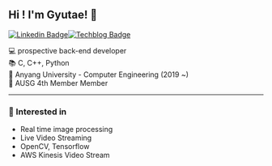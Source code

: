 ## Hi ! I'm Gyutae! 👋 
[![Linkedin Badge](http://img.shields.io/badge/-Linkedin-0077B5?style=flat-square&logo=Linkedin&link=https://www.linkedin.com/in/%EA%B7%9C%ED%83%9C-%EC%98%A4-b26582189/)](https://www.linkedin.com/in/%EA%B7%9C%ED%83%9C-%EC%98%A4-b26582189/)[![Techblog Badge](http://img.shields.io/badge/-Techblog-00C300?style=flat-square&logo=NativeScript&link=https://blog.naver.com/einokt)](https://blog.naver.com/einokt)

💻 prospective back-end developer<br/>
📚 C, C++, Python<br/>
🏫 Anyang University - Computer Engineering (2019 ~)<br/>
📜 AUSG 4th Member
Member<br/>
* * *
### 📜 Interested in
* Real time image processing
* Live Video Streaming
* OpenCV, Tensorflow
* AWS Kinesis Video Stream

